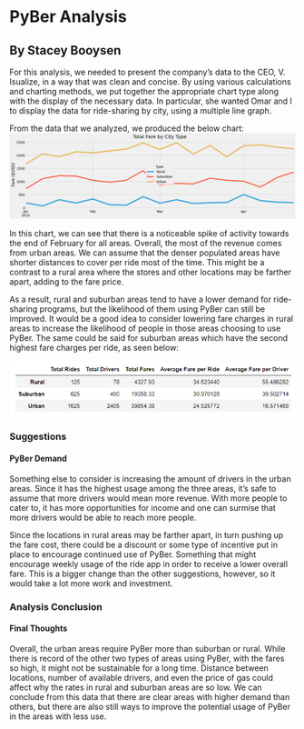 # PyBer Analysis 
## By Stacey Booysen
For this analysis, we needed to present the company’s data to the CEO, V. Isualize, in a way that was clean and concise. By using various calculations and charting methods, we put together the appropriate chart type along with the display of the necessary data. In particular, she wanted Omar and I to display the data for ride-sharing by city, using a multiple line graph.

From the data that we analyzed, we produced the below chart:
![Line_chart](https://github.com/sbooysen/PyBer_Analysis/blob/main/Resources/Fare_by_City_Chart.png)

In this chart, we can see that there is a noticeable spike of activity towards the end of February for all areas. Overall, the most of the revenue comes from urban areas. We can assume that the denser populated areas have shorter distances to cover per ride most of the time. This might be a contrast to a rural area where the stores and other locations may be farther apart, adding to the fare price.

As a result, rural and suburban areas tend to have a lower demand for ride-sharing programs, but the likelihood of them using PyBer can still be improved. It would be a good idea to consider lowering fare charges in rural areas to increase the likelihood of people in those areas choosing to use PyBer. The same could be said for suburban areas which have the second highest fare charges per ride, as seen below:

![Totals_chart](https://github.com/sbooysen/PyBer_Analysis/blob/main/Resources/Totals_per_area.png)

### Suggestions
#### PyBer Demand
Something else to consider is increasing the amount of drivers in the urban areas. Since it has the highest usage among the three areas, it’s safe to assume that more drivers would mean more revenue. With more people to cater to, it has more opportunities for income and one can surmise that more drivers would be able to reach more people.

Since the locations in rural areas may be farther apart, in turn pushing up the fare cost, there could be a discount or some type of incentive put in place to encourage continued use of PyBer. Something that might encourage weekly usage of the ride app in order to receive a lower overall fare. This is a bigger change than the other suggestions, however, so it would take a lot more work and investment.

### Analysis Conclusion
#### Final Thoughts
Overall, the urban areas require PyBer more than suburban or rural. While there is record of the other two types of areas using PyBer, with the fares so high, it might not be sustainable for a long time. Distance between locations, number of available drivers, and even the price of gas could affect why the rates in rural and suburban areas are so low. We can conclude from this data that there are clear areas with higher demand than others, but there are also still ways to improve the potential usage of PyBer in the areas with less use.
